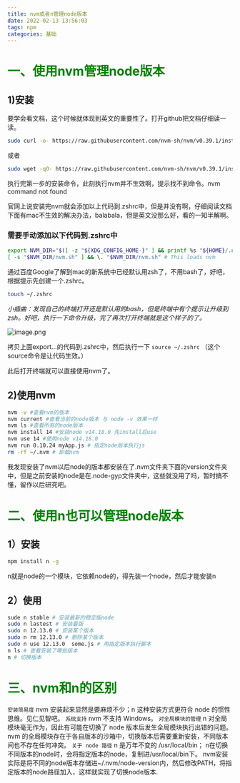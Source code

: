 ```yaml
---
title: nvm或者n管理node版本
date: 2022-02-13 13:56:03
tags: npm
categories: 基础
---
```


# <font color=green>一、使用nvm管理node版本</font>

## 1)安装
要学会看文档，这个时候就体现到英文的重要性了。打开github把文档仔细读一读。
```bash
sudo curl -o- https://raw.githubusercontent.com/nvm-sh/nvm/v0.39.1/install.sh | bash
```
或者
```zsh
sudo wget -qO- https://raw.githubusercontent.com/nvm-sh/nvm/v0.39.1/install.sh | bash
```

执行完第一步的安装命令，此刻执行nvm并不生效啊，提示找不到命令。nvm command not found

官网上说安装完nvm就会添加以上代码到.zshrc中，但是并没有啊，仔细阅读文档下面有mac不生效的解决办法，balabala，但是英文没那么好，看的一知半解啊。

### 需要手动添加以下代码到.zshrc中
```bash
export NVM_DIR="$([ -z "${XDG_CONFIG_HOME-}" ] && printf %s "${HOME}/.nvm" || printf %s "${XDG_CONFIG_HOME}/nvm")"
[ -s "$NVM_DIR/nvm.sh" ] && \. "$NVM_DIR/nvm.sh" # This loads nvm
```

通过百度Google了解到mac的新系统中已经默认用zsh了，不用bash了，好吧，根据提示先创建一个.zshrc。

```bash
touch ~/.zshrc
```
*小插曲：发现自己的终端打开还是默认用的bash，但是终端中有个提示让升级到zsh。好吧，执行一下命令升级，完了再次打开终端就是这个样子的了。*

![image.png](/images/nvm-2022-2-13.png)

拷贝上面export...的代码到.zshrc中，然后执行一下 `source ~/.zshrc` （这个source命令是让代码生效。）

此后打开终端就可以直接使用nvm了。
## 2)使用nvm
```bash
nvm -v #查看nvm的版本
nvm current #查看当前的node版本 与 node -v 效果一样
nvm ls #查看所有的node版本
nvm install 14 #安装node v14.18.0 先install后use
nvm use 14 #使用node v14.18.0
nvm run 0.10.24 myApp.js # 指定node版本执行js
rm -rf ~/.nvm # 卸载nvm
```

我发现安装了nvm以后node的版本都安装在了.nvm文件夹下面的version文件夹中，但是之前安装的node是在.node-gyp文件夹中，这些就没用了吗，暂时搞不懂，留作以后研究吧。

# <font color=green>二、使用n也可以管理node版本</font>
## 1）安装
```bash
npm install n -g
```
n就是node的一个模块，它依赖node的，得先装一个node，然后才能安装n
## 2）使用
```bash
sude n stable # 安装最新的稳定版node
sudo n lastest # 安装最版
sudo n 12.13.0 # 安装某个版本
sudo n rm 12.13.0 # 删除某个版本
sudo n use 12.13.0  some.js # 用指定版本执行脚本
n ls # 查看安装了哪些版本
n # 切换版本
```

# <font color=green>三、nvm和n的区别</font>
`安装简易度`
nvm 安装起来显然是要麻烦不少；n 这种安装方式更符合 node 的惯性思维。见仁见智吧。
`系统支持`
nvm 不支持 Windows。
`对全局模块的管理`
n 对全局模块毫无作为，因此有可能在切换了 node 版本后发生全局模块执行出错的问题。
nvm 的全局模块存在于各自版本的沙箱中，切换版本后需要重新安装，不同版本间也不存在任何冲突。
`关于 node 路径`
n 是万年不变的 /usr/local/bin； n在切换不同版本的node时，会将指定版本的node，复制进/usr/local/bin下。
nvm安装实际是将不同的node版本存储进~/.nvm/node-version内，然后修改PATH，将指定版本的node路径加入，这样就实现了切换node版本.